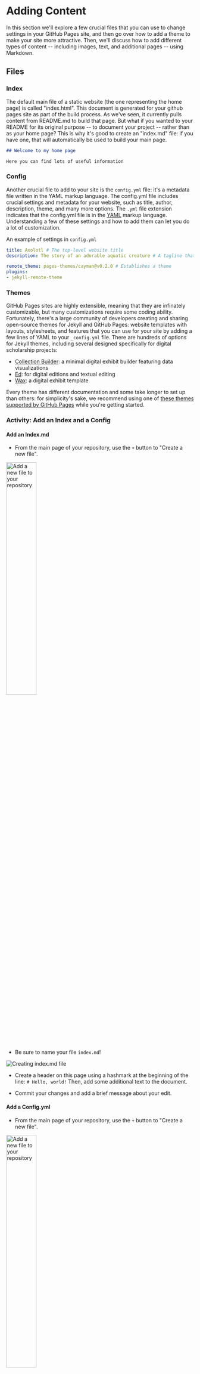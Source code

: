 # Adding Content 

In this section we'll explore a few crucial files that you can use to change settings in your GitHub Pages site, and then go over how to add a theme to make your site more attractive. Then, we'll discuss how to add different types of content -- including images, text, and additional pages -- using Markdown.

## Files

### Index

The default main file of a static website (the one representing the home page) is called "index.html". This document is generated for your github pages site as part of the build process. As we've seen, it currently pulls content from README.md to build that page. But what if you wanted to your README for its original purpose -- to document your project -- rather than as your home page? This is why it's good to create an "index.md" file: if you have one, that will automatically be used to build your main page. 

```md
## Welcome to my home page

Here you can find lots of useful information
```

### Config

Another crucial file to add to your site is the `config.yml` file: it's a metadata file written in the YAML markup language. The config.yml file includes crucial settings and metadata for your website, such as title, author, description, theme, and many more options. The `.yml` file extension indicates that the config.yml file is in the [YAML](https://yaml.org/) markup language. Understanding a few of these settings and how to add them can let you do a lot of customization.

An example of settings in `config.yml`

```yaml
title: Axolotl # The top-level website title
description: The story of an adorable aquatic creature # A tagline that usually appears in your site header

remote_theme: pages-themes/cayman@v0.2.0 # Establishes a theme
plugins:
- jekyll-remote-theme
```

### Themes

GitHub Pages sites are highly extensible, meaning that they are infinately customizable, but many customizations require some coding ability. Fortunately, there's a large community of developers creating and sharing open-source themes for Jekyll and GitHub Pages: website templates with layouts, stylesheets, and features that you can use for your site by adding a few lines of YAML to your  `_config.yml` file. There are hundreds of options for Jekyll themes, including several designed specifically for digital scholarship projects:

- [Collection Builder](https://collectionbuilder.github.io/): a minimal digital exhibit builder featuring data visualizations
- [Ed](https://minicomp.github.io/ed/): for digital editions and textual editing
- [Wax](https://minicomp.github.io/wax/): a digital exhibit template

Every theme has different documentation and some take longer to set up than others: for simplicity's sake, we recommend using one of [these themes supported by GitHub Pages](https://pages.github.com/themes/) while you're getting started. 


### Activity: Add an Index and a Config

#### Add an Index.md

- From the main page of your repository, use the `+` button to "Create a new file".

<img src="../static/add-file.png" alt="Add a new file to your repository" width="40%"/>

- Be sure to name your file `index.md`!

<img src="../static/index.png" alt="Creating index.md file"/>

- Create a header on this page using a hashmark at the beginning of the line: `# Hello, world!` Then, add some additional text to the document. 

- Commit your changes and add a brief message about your edit.

#### Add a Config.yml

- From the main page of your repository, use the `+` button to "Create a new file". 

<img src="../static/add-file.png" alt="Add a new file to your repository" width="40%"/>

- Name this new file `_config.yml` -- and don't forget to include the underscore!

- Start by adding a site title and description:

```yaml
title: Your site title
description: A short tagline for your site
```

- Next, add your theme. we'll start with the [Cayman Theme](https://pages-themes.github.io/cayman/), one of the GitHub Pages supported themes. Here's the GitHub repository with documentation for Cayman: https://github.com/pages-themes/cayman

- Copy and paste the following into your config file:

```yaml
remote_theme: pages-themes/cayman@v0.2.0
plugins:
- jekyll-remote-theme
```

- Finally, **commit your changes**: don't forget to add a commit message!

- Be patient as you wait for your site to re-build. 

### What's in a theme?

What exactly does adding a theme do? The `remote_theme` variable in your config file tells GitHub pages where to look for the files that govern the structure and style of your site. Then, it plugs your content (from Markdown and YAML) into the theme's variables, and builds the website. Because these themes are all open source on GitHub, you can see exactly how your theme works by going to the GitHub repository for Cayman: https://github.com/pages-themes/cayman. It may be a little overwhelming at first, but once you get oriented, you can use these files to customize your site even further.

## Content

Your site will look beautiful with the new theme, so why don't we add more content to that main page using Markdown syntax?

### Adding images

To add an image in markdown, we use an exclamation mark `!` followed by square brackets `[ ]` and parentheses. Inside the square brackets, add alternative text to describe the image for accessibility purposes. Inside the parentheses we put the image URL:

```md
![A pink axolotl in a tank](https://alicemcgrath.digital.brynmawr.edu/simple-site/images/janeway.jpg)
```
Important: don't leave a space between the brackets and parentheses.

This is similar to link syntax: `[Bryn Mawr College](http://www.brynmawr.edu)`. This is because when you add an image to a web page, you are really just adding a link to the file location of that image. So, that file location could be hosted on the same folder, or it could be far away.

If you have an image hosted elsewhere, make sure you use the full url, including the file extension at the end. If the image is hosted locally in your github pages site, use the filepath relative to the page where you are linking to it. So, for example, if the image was named `axolotl.jpg` and was in the same folder as the page, you would use:

```
![A pink axolotl in a tank](axolotl.jpg)
```
Or, if it was in a subfolder called `media`, you would use `media/axolotl.jpg`.

One note about adding media to your site: the size limit for GitHub repositories is one gigabyte of data, so it may not be a good option for hosting lots of media files.

### Adding pages and links

To add another page to your website, simply create a new markdown file in your repository. To link to that page, use the filename without the `.md` as the page "slug" or url ending. For example if I created a new page called `cv.md` in the same folder as `index.md` and wanted to link to it from `index.md`, I would add a link like this:

```md
Check out my [Curriculum Vitae](cv)!
```

If you prefer a single-page scrolling site, you can also include links to different sections of your page. Markdown automatically generates an index for each header you create -- that means you can link to it from elsewhere on the page using a `#` followed by a lowercase version of the header, with spaces replacing hyphens (for example, "Adding Content" would be `#adding-content`).

```
[Contact me](#contact-information)

## Bio

Information about me.

## Projects

## Contact Information

```

### Page metadata

Markdown files and YAML are complementary and frequently occur in the same document, for example, using YAML to provide metadata for a page. Adding a YAML header can be useful if you'd like to give your page a title that's separate from the site title, or if you'd like to specify an author, date, or other attributes. Finally, if you have a more complex theme with a header image or multiple layouts, YAML headers are often used to specify those options for the page.

The YAML header appears at the very top, sectioned off by two sets of hyphens:

```
---
title: CV
layout: default
---

## Curriculum Vitae

```


### Activity: adding content to your site

Build out the content of your site by editing your `index.md`. Use markdown syntax to add headers, images, lists, and links -- refer to our [markdown cheatsheet](../more/markdown.md) or the more comprehensive [Markdown Guide](https://www.markdownguide.org/) as needed.

Need some placeholder text? Check out [Lit Ipsum](https://litipsum.com), a site that generates placeholder text text from a selection of public-domain British novels, as an alternative to the [Lorem Ipsum](https://www.lipsum.com/) passage exemplum from the early days of the printing press.

Add one or two images to your site. These can be linked from elsewhere or uploaded directly to your repository. Make sure that anything you upload to your site does not have rights restrictions: here are some recommendations for adding rights-free media:

- [Wikimedia Commons](https://commons.wikimedia.org/) images: you can link to these directly by clicking "use this file on the web" and copying and pasting the File URL
- [Unsplash.com](https://unsplash.com/) offers free-to-use stock photos by professional photographers. Download an image you like (I recommend using the small resolution size) and give credit to the photographer.
- [Free to Reuse sets from the Library of Congress](https://www.loc.gov/free-to-use/): eclectic media from their collections without rights restrictions.

Create a new page for your site by adding a new markdown file to your repository -- add a YAML header and to indicate the page title as well as links to navigate between your pages or internally on a page.

[<<<Back](04-how.md) | [Next>>>](06-customize.md)
